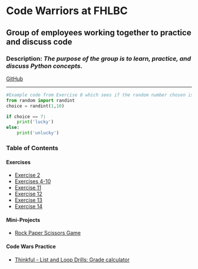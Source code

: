 # Code Warriors at FHLBC

## Group of employees working together to practice and discuss code

### Description: *The purpose of the group is to learn, practice, and discuss Python concepts.*

[GitHub](https://github.com/ashleyann9535)

---

```python 
#Example code from Exercise 8 which sees if the random number chosen is 7
from random import randint
choice = randint(1,10)

if choice == 7:
    print('lucky')
else:
    print('unlucky')

```

### Table of Contents
#### Exercises
- [Exercise 2](https://github.com/ashleyann9535/fhlbc-code-warrior/blob/main/Q1%20Exercises/01132023.py)
- [Exercises 4-10](https://github.com/ashleyann9535/fhlbc-code-warrior/blob/main/Q1%20Exercises/01182023.py)
- [Exercise 11](https://github.com/ashleyann9535/fhlbc-code-warrior/blob/main/Q1%20Exercises/01252023.py)
- [Exercise 12](https://github.com/ashleyann9535/fhlbc-code-warrior/blob/main/Q1%20Exercises/02032023.py)
- [Exercise 13](https://github.com/ashleyann9535/fhlbc-code-warrior/blob/main/Q1%20Exercises/02212023.py)
- [Exercise 14](https://github.com/ashleyann9535/fhlbc-code-warrior/blob/main/Q1%20Exercises/02222023.py)

#### Mini-Projects
- [Rock Paper Scissors Game](https://github.com/ashleyann9535/fhlbc-code-warrior/blob/main/Q1%20Projects/rock_paper_scissor.py)

#### Code Wars Practice
- [Thinkful - List and Loop Drills: Grade calculator](https://github.com/ashleyann9535/fhlbc-code-warrior/blob/main/Code_Wars_python/03012023.py)